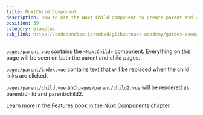 ```yaml
---
title: NuxtChild Component
description: How to use the Nuxt Child component to create parent and child pages.
position: 39
category: examples
csb_link: https://codesandbox.io/embed/github/nuxt-academy/guides-examples/tree/master/03_features/09_components_nuxt
---
```


<example-intro></example-intro>

`pages/parent.vue` contains the `<NuxtChild>` component. Everything on this page will be seen on both the parent and child pages.

`pages/parent/index.vue` contains text that will be replaced when the child links are clicked.

`pages/parent/child.vue` and `pages/parent/child2.vue` will be rendered as parent/child and parent/child2.

<base-alert type="next">

Learn more in the Features book in the [Nuxt Components](/guides/features/nuxt-components#the-nuxtchild-component) chapter.

</base-alert>

<code-sandbox :src="csb_link"></code-sandbox>
